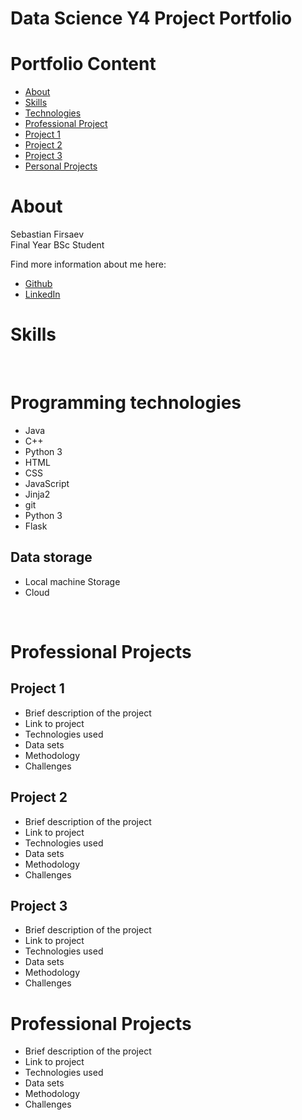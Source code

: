 # Data Science Y4 Project Portfolio 
# Portfolio Content  
- [About](#About) 
- [Skills](#Skills)
- [Technologies](##programmingtechnologies) 
- [Professional Project](#ProfessionalProjects)
- [Project 1](##Project1)
- [Project 2](##Project2)
- [Project 3](##Project3)
- [Personal Projects](#PersonalProjects)

# About 
Sebastian Firsaev<br>
Final Year BSc Student <br>

Find more information about me here:
<br>
- [Github](https://github.com/Sebastian-Firsaev)
- [LinkedIn](https://www.linkedin.com/in/sebfirs/)

# Skills


<br>

# Programming technologies

* Java
* C++
* Python 3
* HTML
* CSS
* JavaScript
* Jinja2 
* git 
* Python 3
* Flask

## Data storage
* Local machine Storage 
* Cloud
<br>

# Professional Projects 
## Project 1
- Brief description of the project
- Link to project
- Technologies used 
- Data sets
- Methodology 
- Challenges 

## Project 2
- Brief description of the project
- Link to project
- Technologies used 
- Data sets
- Methodology 
- Challenges 

## Project 3
- Brief description of the project
- Link to project
- Technologies used 
- Data sets
- Methodology 
- Challenges 

# Professional Projects 
- Brief description of the project
- Link to project
- Technologies used 
- Data sets
- Methodology 
- Challenges 






